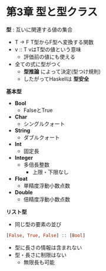 # 第3章 型と型クラス

**型** : 互いに関連する値の集合
 - T -> F T型からF型へ変換する関数
 - v :: T vはT型の値という意味
   - 評価前の値にも使える
 - 全ての式に型がつく
   - **型推論** によって決定(型つけ規則)
   - したがってHaskellは **型安全**

**基本型**
 - **Bool**
   - FalseとTrue
 - **Char**
   - シングルクォート
 - **String**
   - ダブルクォート
 - **Int**
   - 固定長
 - **Integer**
   - 多倍長整数
     - 上限・下限なし
 - **Float**
   - 単精度浮動小数点数
 - **Double**
   - 倍精度浮動小数点数

**リスト型**
 - 同じ型の要素の並び
 ```haskell
 [False, True, False] :: [Bool]
 ```
 - 型に長さの情報は含まれない
 - 型・長さに制限はない
   - 無限長も可能